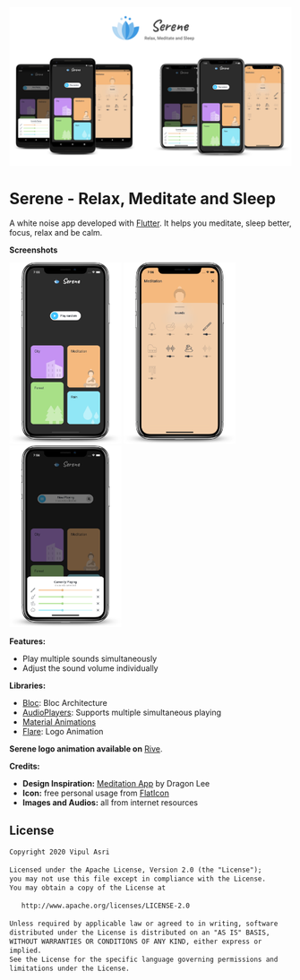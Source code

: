 ![serene](art/graphic.jpg)  
# Serene - Relax, Meditate and Sleep  
A white noise app developed with [Flutter](https://flutter.dev/). It helps you meditate, sleep better, focus, relax and be calm. 

**Screenshots**
<p float="left">
  <img src="art/screen01.png" width="200" />
  <img src="art/screen02.png" width="200" /> 
  <img src="art/screen03.png" width="200" />
</p>

**Features:** 
* Play multiple sounds simultaneously
* Adjust the sound volume individually

**Libraries:**
* [Bloc](https://bloclibrary.dev/#/): Bloc Architecture
* [AudioPlayers](https://github.com/luanpotter/audioplayers): Supports multiple simultaneous playing
* [Material Animations](https://pub.dev/packages/animations)
* [Flare](https://github.com/2d-inc/Flare-Flutter): Logo Animation

**Serene logo animation available on** [Rive](https://rive.app/a/vipulasri/files/flare/serene-logo).

**Credits:**
* **Design Inspiration:** [Meditation App](https://dribbble.com/shots/10955074-Meditation-APP) by Dragon Lee
* **Icon:** free personal usage from [FlatIcon](https://www.flaticon.com/) 
* **Images and Audios:** all from internet resources

## License


    Copyright 2020 Vipul Asri

    Licensed under the Apache License, Version 2.0 (the "License");
    you may not use this file except in compliance with the License.
    You may obtain a copy of the License at

       http://www.apache.org/licenses/LICENSE-2.0

    Unless required by applicable law or agreed to in writing, software
    distributed under the License is distributed on an "AS IS" BASIS,
    WITHOUT WARRANTIES OR CONDITIONS OF ANY KIND, either express or implied.
    See the License for the specific language governing permissions and
    limitations under the License.